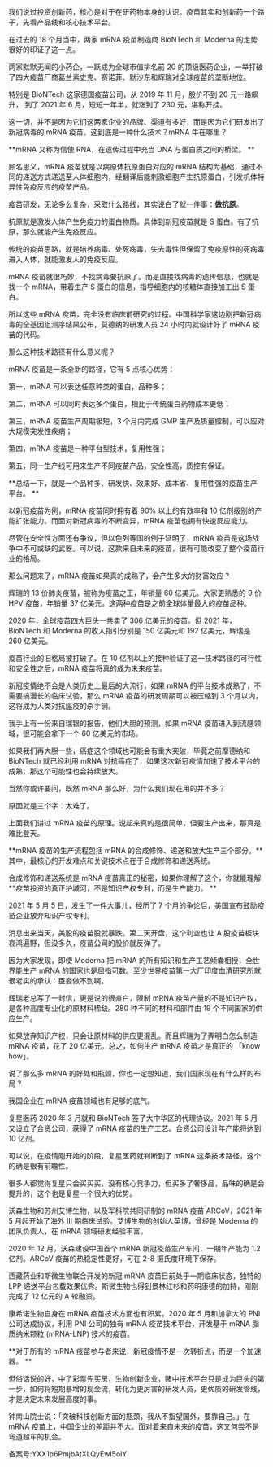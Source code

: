 我们说过投资创新药，核心是对于在研药物本身的认识。疫苗其实和创新药一个路子，先看产品线和核心技术平台。 

在过去的 18 个月当中，两家 mRNA 疫苗制造商 BioNTech 和 Moderna 的走势很好的印证了这一点。

两家默默无闻的小药企，一跃成为全球市值排名前 20 的顶级医药企业，一举打破了四大疫苗厂商葛兰素史克、赛诺菲、默沙东和辉瑞对全球疫苗的垄断地位。 

特别是 BioNTech 这家德国疫苗公司，从 2019 年 11 月，股价不到 20 元一路飙升， 到了 2021 年 6 月，短短一年半，就涨到了 230 元，堪称开挂。 

这一切，并不是因为它们这两家企业的品牌、渠道有多好，而是因为它们研发出了新冠病毒的 mRNA 疫苗。这到底是一种什么技术？mRNA 牛在哪里？ 

**mRNA 又称为信使 RNA，在遗传过程中充当 DNA 与蛋白质之间的桥梁。 **

顾名思义，mRNA 疫苗就是以病原体抗原蛋白对应的 mRNA 结构为基础，通过不同的递送方式递送至人体细胞内，经翻译后能刺激细胞产生抗原蛋白，引发机体特异性免疫反应的疫苗产品。 

疫苗研发，无论多么复杂，采取什么路线，其实说白了就一件事：**做抗原**。 

抗原就是激发人体产生免疫力的蛋白物质。具体到新冠疫苗就是 S 蛋白。有了抗原，那么就能产生免疫反应。 

传统的疫苗思路，就是培养病毒、处死病毒，失去毒性但保留了免疫原性的死病毒进入人体，就能激发人的免疫反应。

mRNA 疫苗就很巧妙，不找病毒要抗原了。而是直接找病毒的遗传信息，也就是找一个 mRNA，带着生产 S 蛋白的信息，指导细胞内的核糖体直接加工出 S 蛋白。 

所以这些 mRNA 疫苗，完全没有临床前研究的过程。中国科学家这边刚把新冠病毒的全基因组测序结果公布，莫德纳的研发人员 24 小时内就设计好了 mRNA 疫苗的代码。 

那么这种技术路径有什么意义呢？ 

mRNA 疫苗是一条全新的路径，它有 5 点核心优势： 

第一，mRNA 可以表达任意种类的蛋白，品种多； 

第二，mRNA 可以同时表达多个蛋白，相比于传统蛋白药物成本更低； 

第三，mRNA 疫苗生产周期极短，3 个月内完成 GMP 生产及质量控制，可以应对大规模突发性疾病； 

第四，mRNA 疫苗是一种平台型技术，复用性强；

第五，同一生产线可用来生产不同疫苗产品，安全性高，质控有保证。 

**总结一下，就是一个品种多、研发快、效果好、成本省、复用性强的疫苗生产平台。 **

以新冠疫苗为例，mRNA 疫苗同时拥有着 90\% 以上的有效率和 10 亿剂级别的产能扩张能力。而面对新冠病毒的不断变异，mRNA 疫苗也拥有快速反应能力。

尽管在安全性方面还有争议，但以色列等国的例子证明了，mRNA 疫苗是这场战争中不可或缺的武器。可以说，这款来自未来的疫苗，很有可能改变了整个疫苗行业的格局。 

那么问题来了，mRNA 疫苗如果真的成熟了，会产生多大的财富效应？ 

辉瑞的 13 价肺炎疫苗，被称为疫苗之王，年销量 60 亿美元。大家更熟悉的 9 价 HPV 疫苗，年销量 37 亿美元。这两种疫苗是之前全球体量最大的疫苗品种。

2020 年，全球疫苗四大巨头一共卖了 306 亿美元的疫苗。但 2021 年，BioNTech 和 Moderna 的收入指引分别是 150 亿美元和 192 亿美元，辉瑞是 260 亿美元。 

疫苗行业的旧格局被打破了。在 10 亿剂以上的接种验证了这一技术路径的可行性和安全性之后，mRNA 疫苗将真的成为未来疫苗。 

新冠疫情绝不会是人类历史上最后的大流行，如果 mRNA 的平台技术成熟了，不需要搞漫长的临床试验，那么 mRNA 疫苗的研发周期可以被压缩到 3 个月以内，这将成为人类对抗瘟疫的杀手锏。 

我手上有一份来自瑞银的报告，他们大胆的预测，如果 mRNA 疫苗进入到流感领域，很可能会拿下一个 60 亿美元的市场。

如果我们再大胆一些，癌症这个领域也可能会有重大突破，毕竟之前摩德纳和 BioNTech 就已经利用 mRNA 对抗癌症了，如果这次新冠疫情加速了技术平台的成熟，那这个可能性也会持续放大。 

当然你或许要问，既然 mRNA 那么好，为什么我们现在用的并不多？ 

原因就是三个字：太难了。 

上面我们讲过 mRNA 疫苗的原理。说起来真的是很简单，但要生产出来，那真是难比登天。 

**mRNA 疫苗的生产流程包括 mRNA 的合成修饰、递送和放大生产三个部分。**其中，最核心的开发难点和关键技术点在于合成修饰和递送系统。 

合成修饰和递送系统是 mRNA 疫苗真正的秘密，如果你理解了这个，你就能理解**疫苗投资的真正护城河，不是知识产权专利，而是生产能力。 **

2021 年 5 月 5 日，发生了一件大事儿，经历了 7 个月的争论后，美国宣布鼓励疫苗企业放弃知识产权专利。

消息出来当天，美股的疫苗股就暴跌。第二天开盘，这个利空也让 A 股疫苗板块哀鸿遍野，但没多久，疫苗公司的股价就反弹了。 

因为大家发现，即使 Moderna 把 mRNA 的所有知识和生产工艺倾囊相授，全世界能生产 mRNA 的国家也是屈指可数。至少世界疫苗第一大厂印度血清研究所就很老实的承认：臣妾做不到啊。 

辉瑞老总写了一封信，更是说的很直白，限制 mRNA 疫苗产量的不是知识产权，是各种高度专业化的原材料稀缺。280 种不同的材料和部件由 19 个不同国家的供应生产。

如果放弃知识产权，只会让原材料的供应更混乱。而且辉瑞为了弄明白怎么制造 mRNA 疫苗，花了 20 亿美元。总之，如何生产 mRNA 疫苗才是真正的 「know how」。

说了那么多 mRNA 的好处和瓶颈，你也一定想知道，我们国家现在有什么样的布局？

我国企业在 mRNA 疫苗领域也有足够的底气。 

复星医药 2020 年 3 月就和 BioNTech 签了大中华区的代理协议。2021 年 5 月又设立了合资公司，获得了 mRNA 疫苗的生产工艺。合资公司设计年产能将达到 10 亿剂。 

可以说，在疫情刚开始的阶段，复星医药就判断到了 mRNA 这条技术路径，这个的确是很有前瞻性。

很多人都觉得复星只会买买买，没有核心竞争力，但买多了奢侈品，品味的确是会提升的，这个也是复星一个很大的优势。 

沃森生物和苏州艾博生物，以及军科院共同研制的 mRNA 疫苗 ARCoV，2021 年 5 月起开始了海外 III 期临床试验。艾博生物的创始人英博，曾经是 Moderna 的团队负责人，在 mRNA 领域研发经验丰富。

2020 年 12 月，沃森建设中国首个 mRNA 新冠疫苗生产车间，一期年产能为 1.2 亿剂。ARCoV 疫苗的热稳定性更好，可在 2-8 摄氏度环境下保存。 

西藏药业和斯微生物联合开发的新冠 mRNA 疫苗目前处于一期临床状态，独特的 LPP 递送平台包载效果优秀。斯微生物也得到景林红杉和药明康德的加持，刚刚完成了 12 亿元的 A 轮融资。 

康希诺生物自身在 mRNA 疫苗技术方面也有积累。2020 年 5 月和加拿大的 PNI 公司达成协议，利用 PNI 公司的独有 mRNA 疫苗技术平台，开发基于 mRNA 脂质纳米颗粒 \(mRNA-LNP\) 技术的疫苗。 

**对于所有的 mRNA 疫苗参与者来说，新冠疫情不是一次转折点，而是一个加速器。 **

但俗话说的好，中了彩票先买房，生物创新企业，赌中技术平台只是成为巨头的第一步，如何将短期暴增的现金流，转化为更厉害的研发人员，更优质的研发管线，才是决定未来发展高度的事。 

钟南山院士说：「突破科技创新方面的瓶颈，我从不指望国外，要靠自己。」在 mRNA 疫苗上，中国企业的差距并不大。面对着来自未来的疫苗，这又何尝不是弯道超车的机会。 

  

备案号:YXX1p6PmjbAtXLQyEwI5olY